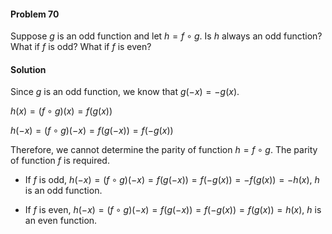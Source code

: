<div class="alert alert-warning" role="alert">
<h4 class="alert-heading">Problem 70</h4>

Suppose $g$ is an odd function and let $h = f \circ g$. Is $h$ always an odd function? What if $f$ is odd? What if $f$ is even?

</div>

<div class="alert alert-success" role="alert">
<h4 class="alert-heading">Solution</h4>

Since $g$ is an odd function, we know that $g(-x) = -g(x)$.

$h(x) = (f \circ g)(x) = f(g(x))$

$h(-x) = (f \circ g)(-x) = f(g(-x)) = f(-g(x))$

Therefore, we cannot determine the parity of function $h = f \circ g$. The parity of function $f$ is required.

- If $f$ is odd, $h(-x) = (f \circ g)(-x) = f(g(-x)) = f(-g(x)) = -f(g(x)) = -h(x)$, $h$ is an odd function.

- If $f$ is even, $h(-x) = (f \circ g)(-x) = f(g(-x)) = f(-g(x)) = f(g(x)) = h(x)$, $h$ is an even
 function.
 
</div>

